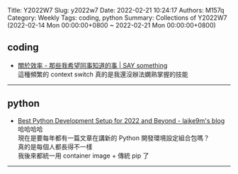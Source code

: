 Title: Y2022W7
Slug: y2022w7
Date: 2022-02-21 10:24:17
Authors: M157q
Category: Weekly
Tags: coding, python
Summary: Collections of Y2022W7 (2022-02-14 Mon 00:00:00+0800 ~ 2022-02-21 Mon 00:00:00+0800)


## coding  
- [關於效率 - 那些我希望同事知道的事 | SAY something](https://blog.sayuan.net/posts/things-i-hope-my-colleagues-know-about-efficient/)  
這種頻繁的 context switch 真的是我還沒辦法嫻熟掌握的技能  

---

## python  
- [Best Python Development Setup for 2022 and Beyond - laike9m's blog](https://laike9m.com/blog/best-python-development-setup-for-2022-and-beyond,144/)  
哈哈哈哈  
現在是要每年都有一篇文章在講新的 Python 開發環境設定組合包嗎？  
真的是每個人都長得不一樣  
我後來都統一用 container image + 傳統 pip 了  

---



